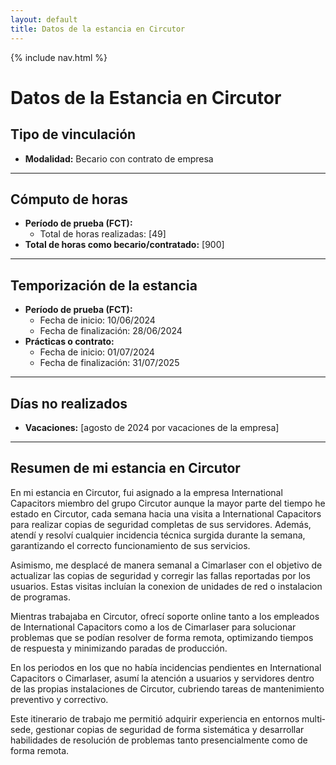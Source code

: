 ```yaml
---
layout: default
title: Datos de la estancia en Circutor
---
```


{% include nav.html %}

# Datos de la Estancia en Circutor



##  Tipo de vinculación

- **Modalidad:** Becario con contrato de empresa  

 ---

## Cómputo de horas

- **Período de prueba (FCT):**  
  - Total de horas realizadas: [49]  
- **Total de horas como becario/contratado:** [900]  

---

## Temporización de la estancia

- **Período de prueba (FCT):**  
  - Fecha de inicio: 10/06/2024   
  - Fecha de finalización: 28/06/2024  
- **Prácticas o contrato:**  
  - Fecha de inicio: 01/07/2024  
  - Fecha de finalización: 31/07/2025  

---

## Días no realizados

- **Vacaciones:** [agosto de 2024 por vacaciones de la empresa]  

---

## Resumen de mi estancia en Circutor

En mi estancia en Circutor, fui asignado a la empresa International Capacitors miembro del grupo Circutor aunque la mayor parte del tiempo he estado en Circutor, cada semana hacia una visita a International Capacitors para realizar copias de seguridad completas de sus servidores. Además, atendí y resolví cualquier incidencia técnica surgida durante la semana, garantizando el correcto funcionamiento de sus servicios.

Asimismo, me desplacé de manera semanal a Cimarlaser con el objetivo de actualizar las copias de seguridad y corregir las fallas reportadas por los usuarios. Estas visitas incluían la conexion de unidades de red o instalacion de programas.

Mientras trabajaba en Circutor, ofrecí soporte online tanto a los empleados de International Capacitors como a los de Cimarlaser para solucionar problemas que se podían resolver de forma remota, optimizando tiempos de respuesta y minimizando paradas de producción.

En los periodos en los que no había incidencias pendientes en International Capacitors o Cimarlaser, asumí la atención a usuarios y servidores dentro de las propias instalaciones de Circutor, cubriendo tareas de mantenimiento preventivo y correctivo.

Este itinerario de trabajo me permitió adquirir experiencia en entornos multi­sede, gestionar copias de seguridad de forma sistemática y desarrollar habilidades de resolución de problemas tanto presencialmente como de forma remota.
